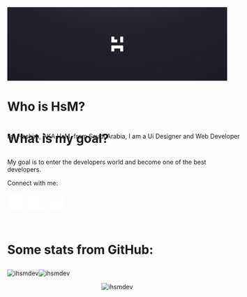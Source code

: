 
<img src="./Images/Header.jpg">



 #  <p>Who is HsM?</p>

  <p style="position: absolute">I’m Hashim, AKA HsM, from Saudi Arabia, I am a Ui Designer and Web Developer</p>
  
 #  <p>What is my goal?</p>
  <p>My goal is to enter the developers world and become one of the best developers.</p>
  
 <p align="left">Connect with me:</p>
  
 <p align="left">
<a href="https://www.instagram.com/xhs.m/"><img width="40px" src="./Images/instagram.png"></a>
<a href="https://twitter.com/iDevHsM"><img width="40px" src="./Images/Twitter.png"></a>
<a href="https://discord.com/users/400480707165552641"><img width="40px" src="./Images/Discord.png"></a>
  </p>
  <br>
  
  
  # <p>Some stats from GitHub:</p>
  



<div style="display:flex; flex-wrap:nowrap"> 
<img style="display:flex; flex-wrap:nowrap" src="https://github-readme-stats.vercel.app/api?username=ihsmdev&show_icons=true&locale=en" alt="ihsmdev" />
<img style="display:flex; flex-wrap:nowrap" src="https://github-readme-streak-stats.herokuapp.com/?user=ihsmdev&" alt="ihsmdev" />
</div>
  

<p align="center">
<img src="https://github-readme-stats.vercel.app/api/top-langs?username=ihsmdev&show_icons=true&locale=en&layout=compact" alt="ihsmdev" />
</p>
